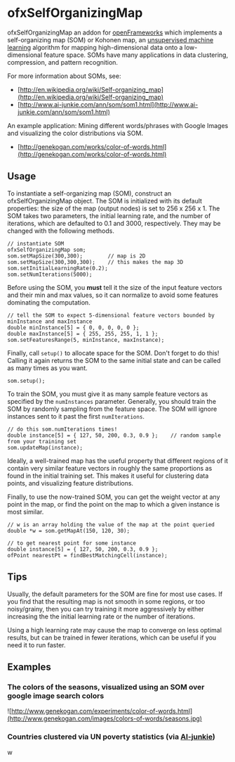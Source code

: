 # ofxSelfOrganizingMap 

ofxSelfOrganizingMap an addon for [openFrameworks](http://openframeworks.cc/) which implements a self-organizing map (SOM) or Kohonen map, an [unsupervised machine learning](http://en.wikipedia.org/wiki/Unsupervised_learning) algorithm for mapping high-dimensional data onto a low-dimensional feature space. SOMs have many applications in data clustering, compression, and pattern recognition. 

For more information about SOMs, see:
* [http://en.wikipedia.org/wiki/Self-organizing_map](http://en.wikipedia.org/wiki/Self-organizing_map)
* [http://www.ai-junkie.com/ann/som/som1.html](http://www.ai-junkie.com/ann/som/som1.html)

An example application: Mining different words/phrases with Google Images and visualizing the color distributions via SOM.
* [http://genekogan.com/works/color-of-words.html](http://genekogan.com/works/color-of-words.html)


## Usage

To instantiate a self-organizing map (SOM), construct an ofxSelfOrganizingMap object. The SOM is initialized with its default properties: the size of the map (output nodes) is set to 256 x 256 x 1. The SOM takes two parameters, the initial learning rate, and the number of iterations, which are defaulted to 0.1 and 3000, respectively. They may be changed with the following methods.

	// instantiate SOM 
	ofxSelfOrganizingMap som;
	som.setMapSize(300,300);		// map is 2D
	som.setMapSize(300,300,300);	// this makes the map 3D
	som.setInitialLearningRate(0.2);
	som.setNumIterations(5000);
	
Before using the SOM, you **must** tell it the size of the input feature vectors and their min and max values, so it can normalize to avoid some features dominating the computation.

	// tell the SOM to expect 5-dimensional feature vectors bounded by minInstance and maxInstance
	double minInstance[5] = { 0, 0, 0, 0, 0 };
	double maxInstance[5] = { 255, 255, 255, 1, 1 };
	som.setFeaturesRange(5, minInstance, maxInstance);
	
Finally, call `setup()` to allocate space for the SOM. Don't forget to do this! Calling it again returns the SOM to the same initial state and can be called as many times as you want.

	som.setup();
	
To train the SOM, you must give it as many sample feature vectors as specified by the `numInstances` parameter. Generally, you should train the SOM by randomly sampling from the feature space. The SOM will ignore instances sent to it past the first `numIterations`.

	// do this som.numIterations times!
	double instance[5] = { 127, 50, 200, 0.3, 0.9 };	// random sample from your training set
	som.updateMap(instance);

Ideally, a well-trained map has the useful property that different regions of it contain very similar feature vectors in roughly the same proportions as found in the initial training set. This makes it useful for clustering data points, and visualizing feature distributions.

Finally, to use the now-trained SOM, you can get the weight vector at any point in the map, or find the point on the map to which a given instance is most similar.
	
	// w is an array holding the value of the map at the point queried
	double *w = som.getMapAt(150, 120, 30);	
	
	// to get nearest point for some instance
	double instance[5] = { 127, 50, 200, 0.3, 0.9 };
	ofPoint nearestPt = findBestMatchingCell(instance);


## Tips

Usually, the default parameters for the SOM are fine for most use cases.  If you find that the resulting map is not smooth in some regions, or too noisy/grainy, then you can try training it more aggressively by either increasing the the initial learning rate or the number of iterations.  

Using a high learning rate may cause the map to converge on less optimal results, but can be trained in fewer iterations, which can be useful if you need it to run faster.


## Examples

### The colors of the seasons, visualized using an SOM over google image search colors

![http://www.genekogan.com/experiments/color-of-words.html](http://www.genekogan.com/images/colors-of-words/seasons.jpg)

### Countries clustered via UN poverty statistics (via [AI-junkie](http://ai-junkie.com/))
w
